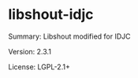 #               libshout-idjc
 
Summary:            Libshout modified for IDJC
 
Version:            2.3.1
 
License:            LGPL-2.1+
 
